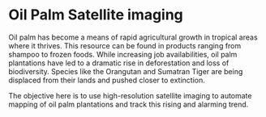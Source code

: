 # Oil Palm Satellite imaging

Oil palm has become a means of rapid agricultural growth in tropical areas where it thrives. This resource can be found in products ranging from shampoo to frozen foods. While increasing job availabilities, oil palm plantations have led to a dramatic rise in deforestation and loss of biodiversity. Species like the Orangutan and Sumatran Tiger are being displaced from their lands and pushed closer to extinction.

The objective here is to use high-resolution satellite imaging to automate mapping of oil palm plantations and track this rising and alarming trend.
